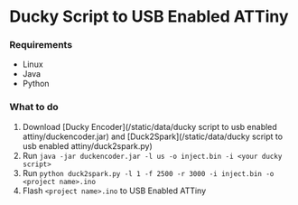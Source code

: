 # Ducky Script to USB Enabled ATTiny 

### Requirements 
- Linux
- Java
- Python

### What to do
1.  Download [Ducky Encoder](/static/data/ducky script to usb enabled attiny/duckencoder.jar) and [Duck2Spark](/static/data/ducky script to usb enabled attiny/duck2spark.py) 
2. Run ```java -jar duckencoder.jar -l us -o inject.bin -i <your ducky script>```
3. Run ```python duck2spark.py -l 1 -f 2500 -r 3000 -i inject.bin -o <project name>.ino```
4. Flash ```<project name>.ino``` to USB Enabled ATTiny 